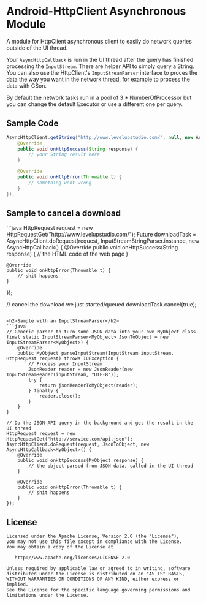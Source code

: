 Android-HttpClient Asynchronous Module
================================

A module for HttpClient asynchronous client to easily do network queries outside of the UI thread.

Your `AsyncHttpCallback` is run in the UI thread after the query has finished processing the `InputStream`.
There are helper API to simply query a String. You can also use the HttpClient's `InputStreamParser` 
interface to proces the data the way you want in the network thread, for example to process the data with GSon.

By default the network tasks run in a pool of 3 * NumberOfProcessor but you can change the default Executor or use a different one per query.

Sample Code
-----------

```java
AsyncHttpClient.getString("http://www.levelupstudio.com/", null, new AsyncHttpCallback<String>() {
	@Override
	public void onHttpSuccess(String response) {
		// your String result here
	}

	@Override
	public void onHttpError(Throwable t) {
		// something went wrong
	}
});
```

<h2>Sample to cancel a download</h2>
```java
HttpRequest request = new HttpRequestGet("http://www.levelupstudio.com/");
Future<String> downloadTask = AsyncHttpClient.doRequest(request, InputStreamStringParser.instance, new AsyncHttpCallback<String>() {
	@Override
	public void onHttpSuccess(String response) {
		// the HTML code of the web page
	}

	@Override
	public void onHttpError(Throwable t) {
		// shit happens
	}
});

// cancel the download we just started/queued
downloadTask.cancel(true);
```

<h2>Sample with an InputStreamParser</h2>
```java
// Generic parser to turn some JSON data into your own MyObject class
final static InputStreamParser<MyObject> JsonToObject = new InputStreamParser<MyObject>) {
	@Override
	public MyObject parseInputStream(InputStream inputStream, HttpRequest request) throws IOException {
		// Process your InputStream
		JsonReader reader = new JsonReader(new InputStreamReader(inputStream, "UTF-8"));
		try {
			return jsonReaderToMyObject(reader);
		} finally {
			reader.close();
		}
	}
}

// Do the JSON API query in the background and get the result in the UI thread
HttpRequest request = new HttpRequestGet("http://service.com/api.json");
AsyncHttpClient.doRequest(request, JsonToObject, new AsyncHttpCallback<MyObject>() {
	@Override
	public void onHttpSuccess(MyObject response) {
		// the object parsed from JSON data, called in the UI thread
	}

	@Override
	public void onHttpError(Throwable t) {
		// shit happens
	}
});
```

License
-------

    Licensed under the Apache License, Version 2.0 (the "License");
    you may not use this file except in compliance with the License.
    You may obtain a copy of the License at

       http://www.apache.org/licenses/LICENSE-2.0

    Unless required by applicable law or agreed to in writing, software
    distributed under the License is distributed on an "AS IS" BASIS,
    WITHOUT WARRANTIES OR CONDITIONS OF ANY KIND, either express or implied.
    See the License for the specific language governing permissions and
    limitations under the License.
